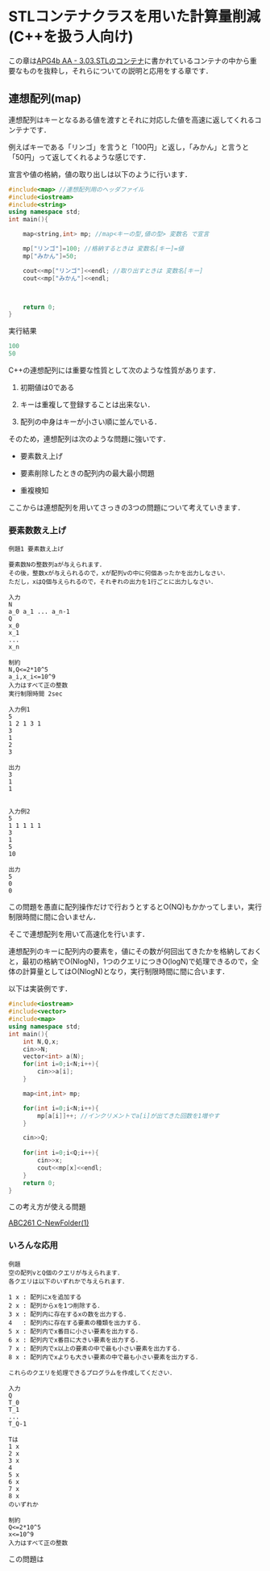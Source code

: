 # STLコンテナクラスを用いた計算量削減(C++を扱う人向け)

この章は[APG4b AA - 3.03.STLのコンテナ](https://atcoder.jp/contests/apg4b/tasks/APG4b_aa)に書かれているコンテナの中から重要なものを抜粋し，それらについての説明と応用をする章です．

## 連想配列(map)

連想配列はキーとなるある値を渡すとそれに対応した値を高速に返してくれるコンテナです．

例えばキーである「リンゴ」を言うと「100円」と返し，「みかん」と言うと「50円」って返してくれるような感じです．

宣言や値の格納，値の取り出しは以下のように行います．

```cpp
#include<map> //連想配列用のヘッダファイル
#include<iostream>
#include<string>
using namespace std;
int main(){

    map<string,int> mp; //map<キーの型,値の型> 変数名 で宣言

    mp["リンゴ"]=100; //格納するときは 変数名[キー]=値
    mp["みかん"]=50;

    cout<<mp["リンゴ"]<<endl; //取り出すときは 変数名[キー]
    cout<<mp["みかん"]<<endl;



    return 0;
}
```

実行結果
```cpp
100
50
```

C++の連想配列には重要な性質として次のような性質があります．

1. 初期値は0である

2. キーは重複して登録することは出来ない．

3. 配列の中身はキーが小さい順に並んでいる．

そのため，連想配列は次のような問題に強いです．

- 要素数え上げ

- 要素削除したときの配列内の最大最小問題

- 重複検知

ここからは連想配列を用いてさっきの3つの問題について考えていきます．

### 要素数数え上げ

```
例題1 要素数え上げ

要素数Nの整数列aが与えられます．
その後，整数xが与えられるので，xが配列vの中に何個あったかを出力しなさい．
ただし，xはQ個与えられるので，それぞれの出力を1行ごとに出力しなさい．

入力
N
a_0 a_1 ... a_n-1
Q
x_0
x_1
...
x_n

制約
N,Q<=2*10^5
a_i,x_i<=10^9
入力はすべて正の整数
実行制限時間 2sec

入力例1
5
1 2 1 3 1
3
1
2
3

出力
3
1
1


入力例2
5
1 1 1 1 1
3
1
5
10

出力
5
0
0
```

この問題を愚直に配列操作だけで行おうとするとO(NQ)もかかってしまい，実行制限時間に間に合いません．

そこで連想配列を用いて高速化を行います．

連想配列のキーに配列内の要素を，値にその数が何回出てきたかを格納しておくと，最初の格納でO(NlogN)，1つのクエリにつきO(logN)で処理できるので，全体の計算量としてはO(NlogN)となり，実行制限時間に間に合います．

以下は実装例です．

```cpp
#include<iostream>
#include<vector>
#include<map>
using namespace std;
int main(){
    int N,Q,x;
    cin>>N;
    vector<int> a(N);
    for(int i=0;i<N;i++){
        cin>>a[i];
    }

    map<int,int> mp;

    for(int i=0;i<N;i++){
        mp[a[i]]++; //インクリメントでa[i]が出てきた回数を1増やす
    }

    cin>>Q;
    
    for(int i=0;i<Q;i++){
        cin>>x;
        cout<<mp[x]<<endl;
    }
    return 0;
}
```

この考え方が使える問題

[ABC261 C-NewFolder(1)](https://atcoder.jp/contests/abc261/tasks/abc261_c)


### いろんな応用

```
例題
空の配列vとQ個のクエリが与えられます．
各クエリは以下のいずれかで与えられます．

1 x : 配列にxを追加する
2 x : 配列からxを1つ削除する．
3 x : 配列内に存在するxの数を出力する．
4   : 配列内に存在する要素の種類を出力する．
5 x : 配列内でx番目に小さい要素を出力する．
6 x : 配列内でx番目に大きい要素を出力する．
7 x : 配列内でx以上の要素の中で最も小さい要素を出力する．
8 x : 配列内でxよりも大きい要素の中で最も小さい要素を出力する．

これらのクエリを処理できるプログラムを作成してください．

入力
Q
T_0
T_1
...
T_Q-1

Tは
1 x
2 x
3 x
4
5 x
6 x
7 x
8 x
のいずれか

制約
Q<=2*10^5
x<=10^9
入力はすべて正の整数
```

この問題は


